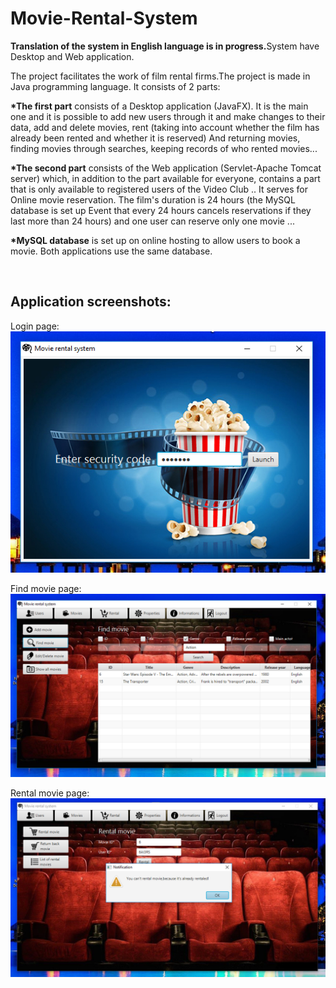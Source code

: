 # Movie-Rental-System
<b>Translation of the system in English language is in progress.</b>System have Desktop and Web application.

The project facilitates the work of film rental firms.The project is made in Java programming language. It consists of 2 parts:

<b>*The first part</b> consists of a Desktop application (JavaFX). It is the main one and it is possible to add new users through it and make changes to their data, add and delete movies, rent (taking into account whether the film has already been rented and whether it is reserved) And returning movies, finding movies through searches, keeping records of who rented movies...

<b>*The second part</b> consists of the Web application (Servlet-Apache Tomcat server) which, in addition to the part available for everyone, contains a part that is only available to registered users of the Video Club .. It serves for Online movie reservation. The film's duration is 24 hours (the MySQL database is set up Event that every 24 hours cancels reservations if they last more than 24 hours) and one user can reserve only one movie ...

<b>*MySQL database</b> is set up on online hosting to allow users to book a movie. Both applications use the same database.

<br><h2>Application screenshots:</h2>


Login page:<br>
<img src="https://raw.githubusercontent.com/kovacevic-marko/Movie-Rental-System/master/Screenshots/DesktopLogin.png" />


Find movie page:<br>
<img src="https://raw.githubusercontent.com/kovacevic-marko/Movie-Rental-System/master/Screenshots/Desktop1.png" />

Rental movie page:<br>
<img src="https://raw.githubusercontent.com/kovacevic-marko/Movie-Rental-System/master/Screenshots/Desktop2.png" />
